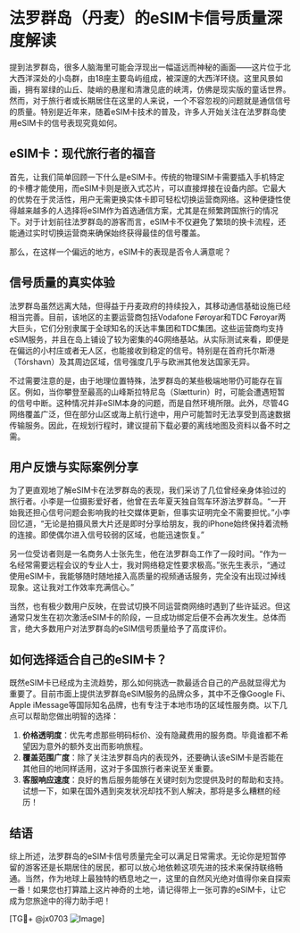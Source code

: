 # 法罗群岛（丹麦）的eSIM卡信号质量深度解读

提到法罗群岛，很多人脑海里可能会浮现出一幅遥远而神秘的画面——这片位于北大西洋深处的小岛群，由18座主要岛屿组成，被深邃的大西洋环绕。这里风景如画，拥有翠绿的山丘、陡峭的悬崖和清澈见底的峡湾，仿佛是现实版的童话世界。然而，对于旅行者或长期居住在这里的人来说，一个不容忽视的问题就是通信信号的质量。特别是近年来，随着eSIM卡技术的普及，许多人开始关注在法罗群岛使用eSIM卡的信号表现究竟如何。

## eSIM卡：现代旅行者的福音

首先，让我们简单回顾一下什么是eSIM卡。传统的物理SIM卡需要插入手机特定的卡槽才能使用，而eSIM卡则是嵌入式芯片，可以直接焊接在设备内部。它最大的优势在于灵活性，用户无需更换实体卡即可轻松切换运营商网络。这种便捷性使得越来越多的人选择将eSIM作为首选通信方案，尤其是在频繁跨国旅行的情况下。对于计划前往法罗群岛的游客而言，eSIM卡不仅避免了繁琐的换卡流程，还能通过实时切换运营商来确保始终获得最佳的信号覆盖。

那么，在这样一个偏远的地方，eSIM卡的表现是否令人满意呢？

## 信号质量的真实体验

法罗群岛虽然远离大陆，但得益于丹麦政府的持续投入，其移动通信基础设施已经相当完善。目前，该地区的主要运营商包括Vodafone Føroyar和TDC Føroyar两大巨头，它们分别隶属于全球知名的沃达丰集团和TDC集团。这些运营商均支持eSIM服务，并且在岛上铺设了较为密集的4G网络基站。从实际测试来看，即便是在偏远的小村庄或者无人区，也能接收到稳定的信号。特别是在首府托尔斯港（Tórshavn）及其周边区域，信号强度几乎与欧洲其他发达国家无异。

不过需要注意的是，由于地理位置特殊，法罗群岛的某些极端地带仍可能存在盲区。例如，当你攀登至最高的山峰斯拉特尼岛（Slætturin）时，可能会遭遇短暂的信号中断。这种情况并非eSIM本身的问题，而是自然环境所限。此外，尽管4G网络覆盖广泛，但在部分山区或海上航行途中，用户可能暂时无法享受到高速数据传输服务。因此，在规划行程时，建议提前下载必要的离线地图及资料以备不时之需。

## 用户反馈与实际案例分享

为了更直观地了解eSIM卡在法罗群岛的表现，我们采访了几位曾经亲身体验过的旅行者。小李是一位摄影爱好者，他曾在去年夏天独自驾车环游法罗群岛。“一开始我还担心信号问题会影响我的社交媒体更新，但事实证明完全不需要担忧。”小李回忆道，“无论是拍摄风景大片还是即时分享给朋友，我的iPhone始终保持着流畅的连接。即使偶尔进入信号较弱的区域，也能迅速恢复。”

另一位受访者则是一名商务人士张先生，他在法罗群岛工作了一段时间。“作为一名经常需要远程会议的专业人士，我对网络稳定性要求极高。”张先生表示，“通过使用eSIM卡，我能够随时随地接入高质量的视频通话服务，完全没有出现过掉线现象。这让我对工作效率充满信心。”

当然，也有极少数用户反映，在尝试切换不同运营商网络时遇到了些许延迟。但这通常只发生在初次激活eSIM卡的阶段，一旦成功绑定后便不会再次发生。总体而言，绝大多数用户对法罗群岛的eSIM信号质量给予了高度评价。

## 如何选择适合自己的eSIM卡？

既然eSIM卡已经成为主流趋势，那么如何挑选一款最适合自己的产品就显得尤为重要了。目前市面上提供法罗群岛eSIM服务的品牌众多，其中不乏像Google Fi、Apple iMessage等国际知名品牌，也有专注于本地市场的区域性服务商。以下几点可以帮助您做出明智的选择：

1. **价格透明度**：优先考虑那些明码标价、没有隐藏费用的服务商。毕竟谁都不希望因为意外的额外支出而影响旅程。
2. **覆盖范围广度**：除了关注法罗群岛内的表现外，还要确认该eSIM卡是否能在其他目的地同样适用，这对于多国旅行者来说至关重要。
3. **客服响应速度**：良好的售后服务能够在关键时刻为您提供及时的帮助和支持。试想一下，如果在国外遇到突发状况却找不到人解决，那将是多么糟糕的经历！

## 结语

综上所述，法罗群岛的eSIM卡信号质量完全可以满足日常需求。无论你是短暂停留的游客还是长期居住的居民，都可以放心地依赖这项先进的技术来保持联络畅通。当然，作为地球上最独特的栖息地之一，这里的自然风光绝对值得你亲自探索一番！如果您也打算踏上这片神奇的土地，请记得带上一张可靠的eSIM卡，让它成为您旅途中的得力助手吧！

[TG💪+ @jx0703 ![Image](https://github.com/user-attachments/assets/dbca1d08-cadb-493c-b0ec-ad6f7a83f270)]
